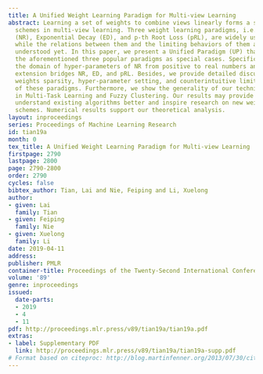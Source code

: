 ```yaml
---
title: A Unified Weight Learning Paradigm for Multi-view Learning
abstract: Learning a set of weights to combine views linearly forms a series of popular
  schemes in multi-view learning. Three weight learning paradigms, i.e., Norm Regularization
  (NR), Exponential Decay (ED), and p-th Root Loss (pRL), are widely used in the literature,
  while the relations between them and the limiting behaviors of them are not well
  understood yet. In this paper, we present a Unified Paradigm (UP) that contains
  the aforementioned three popular paradigms as special cases. Specifically, we extend
  the domain of hyper-parameters of NR from positive to real numbers and show this
  extension bridges NR, ED, and pRL. Besides, we provide detailed discussion on the
  weights sparsity, hyper-parameter setting, and counterintuitive limiting behavior
  of these paradigms. Furthermore, we show the generality of our technique with examples
  in Multi-Task Learning and Fuzzy Clustering. Our results may provide insights to
  understand existing algorithms better and inspire research on new weight learning
  schemes. Numerical results support our theoretical analysis.
layout: inproceedings
series: Proceedings of Machine Learning Research
id: tian19a
month: 0
tex_title: A Unified Weight Learning Paradigm for Multi-view Learning
firstpage: 2790
lastpage: 2800
page: 2790-2800
order: 2790
cycles: false
bibtex_author: Tian, Lai and Nie, Feiping and Li, Xuelong
author:
- given: Lai
  family: Tian
- given: Feiping
  family: Nie
- given: Xuelong
  family: Li
date: 2019-04-11
address: 
publisher: PMLR
container-title: Proceedings of the Twenty-Second International Conference on Artificial Intelligence and Statistics
volume: '89'
genre: inproceedings
issued:
  date-parts:
  - 2019
  - 4
  - 11
pdf: http://proceedings.mlr.press/v89/tian19a/tian19a.pdf
extras:
- label: Supplementary PDF
  link: http://proceedings.mlr.press/v89/tian19a/tian19a-supp.pdf
# Format based on citeproc: http://blog.martinfenner.org/2013/07/30/citeproc-yaml-for-bibliographies/
---
```

